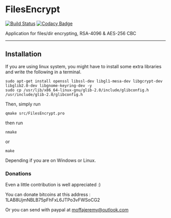 # FilesEncrypt

[![Build Status](https://travis-ci.org/moffa13/FilesEncrypt.svg?branch=master)](https://travis-ci.org/moffa13/FilesEncrypt) [![Codacy Badge](https://api.codacy.com/project/badge/Grade/ead1c31ffd0347f7a50e4a2724309fba)](https://www.codacy.com/app/moffa13/FilesEncrypt?utm_source=github.com&utm_medium=referral&utm_content=moffa13/FilesEncrypt&utm_campaign=badger)

Application for files/dir encrypting, RSA-4096 & AES-256 CBC

***

## Installation

If you are using linux system, you might have to install some extra libraries and write the following in a terminal.

	sudo apt-get install openssl libssl-dev libgl1-mesa-dev libgcrypt-dev libglib2.0-dev libgnome-keyring-dev -y
	sudo cp /usr/lib/x86_64-linux-gnu/glib-2.0/include/glibconfig.h /usr/include/glib-2.0/glibconfig.h

Then, simply run

	qmake src/FilesEncrypt.pro

    
then run

	nmake
 
or
 
	make

Depending if you are on Windows or Linux.


### Donations

Even a little contribution is well appreciated :)

You can donate bitcoins at this address : 1LAB8UjmNBLB75pFhFxL6JTPo3vFWSoCG2

Or you can send with paypal at moffajeremy@outlook.com

